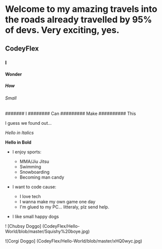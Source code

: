 # Welcome to my amazing travels into the roads already travelled by 95% of devs. Very exciting, yes.
## CodeyFlex
### I
#### Wonder
##### How
###### Small
####### I
######## Can
######### Make
########## This

I guess we found out...

*Hello in Italics*

**Hello in Bold**

* I enjoy sports:
  * MMA/Jiu Jitsu
  * Swimming
  * Snowboarding
  * Becoming man candy
  
* I want to code cause:
  * I love tech
  * I wanna make my own game one day
  * I'm glued to my PC... litteraly, plz send help.
  
* I like small happy dogs
  
! [Chubsy Doggo] (CodeyFlex/Hello-World/blob/master/Squishy%20boye.jpg)
  
![Corgi Doggo] (CodeyFlex/Hello-World/blob/master/xHQ0wyc.jpg)
